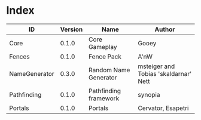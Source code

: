 # Index

| ID | Version | Name | Author
|----|---------|------|-------
| Core | 0.1.0 | Core Gameplay | Gooey |
| Fences | 0.1.0 | Fence Pack | A'nW |
| NameGenerator | 0.3.0 | Random Name Generator | msteiger and Tobias 'skaldarnar' Nett |
| Pathfinding | 0.1.0 | Pathfinding framework | synopia |
| Portals | 0.1.0 | Portals | Cervator, Esapetri |
